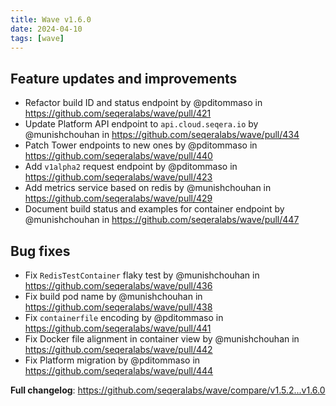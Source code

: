 ```yaml
---
title: Wave v1.6.0
date: 2024-04-10
tags: [wave]
---
```


## Feature updates and improvements

- Refactor build ID and status endpoint by @pditommaso in https://github.com/seqeralabs/wave/pull/421
- Update Platform API endpoint to `api.cloud.seqera.io` by @munishchouhan in https://github.com/seqeralabs/wave/pull/434
- Patch Tower endpoints to new ones by @pditommaso in https://github.com/seqeralabs/wave/pull/440
- Add `v1alpha2` request endpoint by @pditommaso in https://github.com/seqeralabs/wave/pull/423
- Add metrics service based on redis by @munishchouhan in https://github.com/seqeralabs/wave/pull/429
- Document build status and examples for container endpoint by @munishchouhan in https://github.com/seqeralabs/wave/pull/447

## Bug fixes

- Fix `RedisTestContainer` flaky test by @munishchouhan in https://github.com/seqeralabs/wave/pull/436
- Fix build pod name by @munishchouhan in https://github.com/seqeralabs/wave/pull/438
- Fix `containerfile` encoding by @pditommaso in https://github.com/seqeralabs/wave/pull/441
- Fix Docker file alignment in container view by @munishchouhan in https://github.com/seqeralabs/wave/pull/442
- Fix Platform migration by @pditommaso in https://github.com/seqeralabs/wave/pull/444

**Full changelog**: https://github.com/seqeralabs/wave/compare/v1.5.2...v1.6.0

